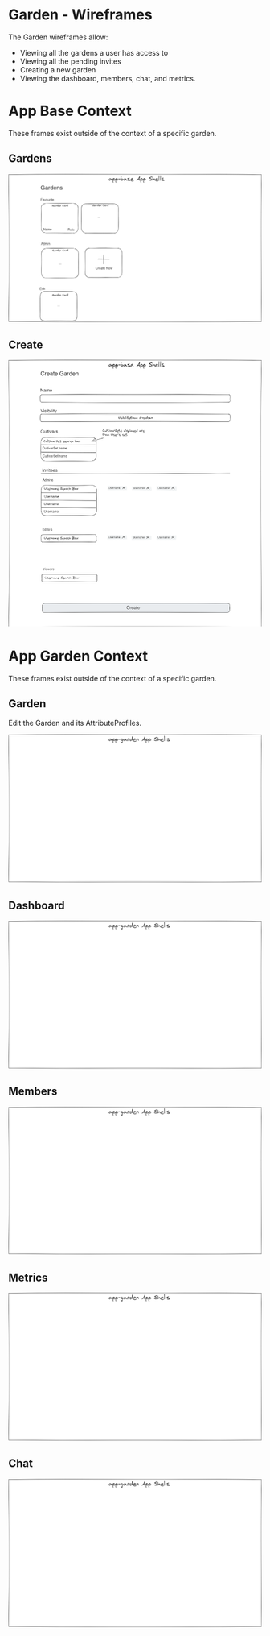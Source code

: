 # Garden - Wireframes

The Garden wireframes allow:
- Viewing all the gardens a user has access to
- Viewing all the pending invites
- Creating a new garden
- Viewing the dashboard, members, chat, and metrics. 

# App Base Context

These frames exist outside of the context of a specific garden.

## Gardens

![Gardens Wireframe](./wireframes/gardens.excalidraw.png)

## Create

![Create Wireframe](./wireframes/create.excalidraw.png)

# App Garden Context

These frames exist outside of the context of a specific garden.

## Garden

Edit the Garden and its AttributeProfiles.

![Dashboard Wireframe](./wireframes/garden.excalidraw.png)

## Dashboard

![Dashboard Wireframe](./wireframes/dashboard.excalidraw.png)

## Members

![Members Wireframe](./wireframes/members.excalidraw.png)

## Metrics

![Metrics Wireframe](./wireframes/metrics.excalidraw.png)

## Chat

![Chat Wireframe](./wireframes/chat.excalidraw.png)